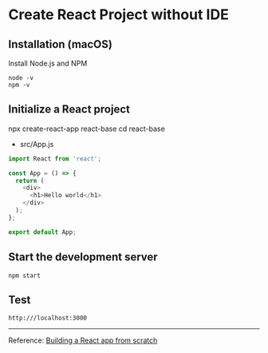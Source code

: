 # Create React Project without IDE

## Installation (macOS)

Install Node.js and NPM
```
node -v
npm -v
```

## Initialize a React project
npx create-react-app react-base
cd react-base

- src/App.js
```js
import React from 'react';

const App = () => {
  return (
    <div>
      <h1>Hello world</h1>
    </div>
  );
};

export default App;
```
## Start the development server
```
npm start
```
## Test
```
http:///localhost:3000
```
---
Reference: [Building a React app from scratch](https://medium.com/womenintechnology/building-a-react-app-from-scratch-a-step-by-step-guide-2a42a4be41fc)

